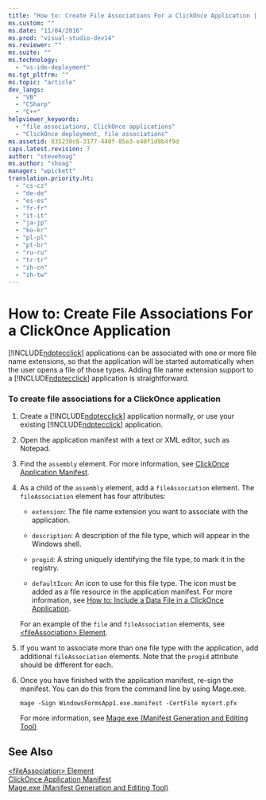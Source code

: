 ```yaml
---
title: "How to: Create File Associations For a ClickOnce Application | Microsoft Docs"
ms.custom: ""
ms.date: "11/04/2016"
ms.prod: "visual-studio-dev14"
ms.reviewer: ""
ms.suite: ""
ms.technology: 
  - "vs-ide-deployment"
ms.tgt_pltfrm: ""
ms.topic: "article"
dev_langs: 
  - "VB"
  - "CSharp"
  - "C++"
helpviewer_keywords: 
  - "file associations, ClickOnce applications"
  - "ClickOnce deployment, file associations"
ms.assetid: 835230c8-3177-440f-85e3-e40f1d8b4f9d
caps.latest.revision: 7
author: "stevehoag"
ms.author: "shoag"
manager: "wpickett"
translation.priority.ht: 
  - "cs-cz"
  - "de-de"
  - "es-es"
  - "fr-fr"
  - "it-it"
  - "ja-jp"
  - "ko-kr"
  - "pl-pl"
  - "pt-br"
  - "ru-ru"
  - "tr-tr"
  - "zh-cn"
  - "zh-tw"
---
```

# How to: Create File Associations For a ClickOnce Application
[!INCLUDE[ndptecclick](../deployment/includes/ndptecclick_md.md)] applications can be associated with one or more file name extensions, so that the application will be started automatically when the user opens a file of those types. Adding file name extension support to a [!INCLUDE[ndptecclick](../deployment/includes/ndptecclick_md.md)] application is straightforward.  
  
### To create file associations for a ClickOnce application  
  
1.  Create a [!INCLUDE[ndptecclick](../deployment/includes/ndptecclick_md.md)] application normally, or use your existing [!INCLUDE[ndptecclick](../deployment/includes/ndptecclick_md.md)] application.  
  
2.  Open the application manifest with a text or XML editor, such as Notepad.  
  
3.  Find the `assembly` element. For more information, see [ClickOnce Application Manifest](../deployment/clickonce-application-manifest.md).  
  
4.  As a child of the `assembly` element, add a `fileAssociation` element. The `fileAssociation` element has four attributes:  
  
    -   `extension`: The file name extension you want to associate with the application.  
  
    -   `description`: A description of the file type, which will appear in the Windows shell.  
  
    -   `progid`: A string uniquely identifying the file type, to mark it in the registry.  
  
    -   `defaultIcon`: An icon to use for this file type. The icon must be added as a file resource in the application manifest. For more information, see [How to: Include a Data File in a ClickOnce Application](../deployment/how-to-include-a-data-file-in-a-clickonce-application.md).  
  
     For an example of the `file` and `fileAssociation` elements, see [\<fileAssociation> Element](../deployment/fileassociation-element-clickonce-application.md).  
  
5.  If you want to associate more than one file type with the application, add additional `fileAssociation` elements. Note that the `progid` attribute should be different for each.  
  
6.  Once you have finished with the application manifest, re-sign the manifest. You can do this from the command line by using Mage.exe.  
  
     `mage -Sign WindowsFormsApp1.exe.manifest -CertFile mycert.pfx`  
  
     For more information, see [Mage.exe (Manifest Generation and Editing Tool)](../Topic/Mage.exe%20\(Manifest%20Generation%20and%20Editing%20Tool\).md)  
  
## See Also  
 [\<fileAssociation> Element](../deployment/fileassociation-element-clickonce-application.md)   
 [ClickOnce Application Manifest](../deployment/clickonce-application-manifest.md)   
 [Mage.exe (Manifest Generation and Editing Tool)](../Topic/Mage.exe%20\(Manifest%20Generation%20and%20Editing%20Tool\).md)